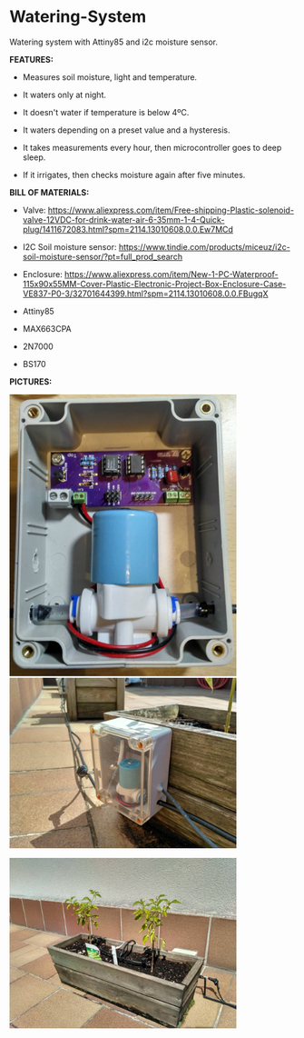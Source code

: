 # Watering-System
Watering system with Attiny85 and i2c moisture sensor.



**FEATURES:**

 - Measures soil moisture, light and temperature.
 - It waters only at night.
 - It doesn't water if temperature is below 4ºC.
 - It waters depending on a preset value and a hysteresis.

 - It takes measurements every hour, then microcontroller goes to deep sleep.
 - If it irrigates, then checks moisture again after five minutes.



**BILL OF MATERIALS:**

 - Valve: https://www.aliexpress.com/item/Free-shipping-Plastic-solenoid-valve-12VDC-for-drink-water-air-6-35mm-1-4-Quick-plug/1411672083.html?spm=2114.13010608.0.0.Ew7MCd
 
 - I2C Soil moisture sensor: https://www.tindie.com/products/miceuz/i2c-soil-moisture-sensor/?pt=full_prod_search
 
 - Enclosure: https://www.aliexpress.com/item/New-1-PC-Waterproof-115x90x55MM-Cover-Plastic-Electronic-Project-Box-Enclosure-Case-VE837-P0-3/32701644399.html?spm=2114.13010608.0.0.FBugqX
 
 - Attiny85
 - MAX663CPA
 - 2N7000
 - BS170

**PICTURES:**


<img src="images/IMG_20170227.jpg" width=400> <img src="images/IMG_20170725_162849_HDR.jpg" width=400>

<img src="images/IMG_20170725_162759_HDR.jpg" width=400>
